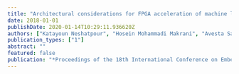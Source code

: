```yaml
---
title: "Architectural considerations for FPGA acceleration of machine learning applications in MapReduce"
date: 2018-01-01
publishDate: 2020-01-14T10:29:11.936620Z
authors: ["Katayoun Neshatpour", "Hosein Mohammadi Makrani", "Avesta Sasan", "Hassan Ghasemzadeh", "Setareh Rafatirad", "Houman Homayoun"]
publication_types: ["1"]
abstract: ""
featured: false
publication: "*Proceedings of the 18th International Conference on Embedded Computer Systems: Architectures, Modeling, and Simulation (SAMOS '18)*, Pythagorion, Greece"
---
```



